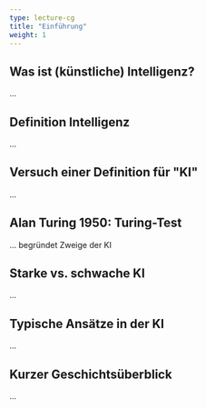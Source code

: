 ```yaml
---
type: lecture-cg
title: "Einführung"
weight: 1
---
```



## Was ist (künstliche) Intelligenz?
...

## Definition Intelligenz
...

## Versuch einer Definition für "KI"
...

## Alan Turing 1950: Turing-Test
... begründet Zweige der KI

## Starke vs. schwache KI
...

## Typische Ansätze in der KI
...

## Kurzer Geschichtsüberblick
...

